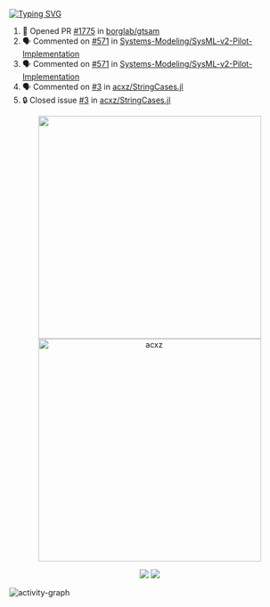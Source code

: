 [![Typing SVG](https://readme-typing-svg.herokuapp.com?size=16&color=AFFFA3&multiline=true&height=75&lines=contributing+to+robotics%2Fae%2Fml%2Fgpu;packaging+it+for+archlinux;ricer)](https://git.io/typing-svg)

<!--START_SECTION:activity-->
1. 💪 Opened PR [#1775](https://github.com/borglab/gtsam/pull/1775) in [borglab/gtsam](https://github.com/borglab/gtsam)
2. 🗣 Commented on [#571](https://github.com/Systems-Modeling/SysML-v2-Pilot-Implementation/issues/571#issuecomment-2204798122) in [Systems-Modeling/SysML-v2-Pilot-Implementation](https://github.com/Systems-Modeling/SysML-v2-Pilot-Implementation)
3. 🗣 Commented on [#571](https://github.com/Systems-Modeling/SysML-v2-Pilot-Implementation/issues/571#issuecomment-2195872820) in [Systems-Modeling/SysML-v2-Pilot-Implementation](https://github.com/Systems-Modeling/SysML-v2-Pilot-Implementation)
4. 🗣 Commented on [#3](https://github.com/acxz/StringCases.jl/issues/3#issuecomment-2170426947) in [acxz/StringCases.jl](https://github.com/acxz/StringCases.jl)
5. 🔒 Closed issue [#3](https://github.com/acxz/StringCases.jl/issues/3) in [acxz/StringCases.jl](https://github.com/acxz/StringCases.jl)
<!--END_SECTION:activity-->

<p align="center">
  <img width="400em" src=https://github-readme-stats.vercel.app/api?username=acxz&include_all_commits=true&show_icons=true />
  <img width="400em" src="https://github-readme-streak-stats.herokuapp.com/?user=acxz&" alt="acxz" />
</p>

<p align="center">
  <img src=https://github-readme-stats.vercel.app/api/top-langs/?username=acxz&layout=compact />
  <img src=https://github-profile-trophy.vercel.app/?username=acxz&row=2&column=4 />
</p>

![activity-graph](https://github-readme-activity-graph.vercel.app/graph?username=acxz&bg_color=053c4a&color=ffffff&line=76c533&point=8f2fe1&area=true&hide_border=true&hide_title=true)
